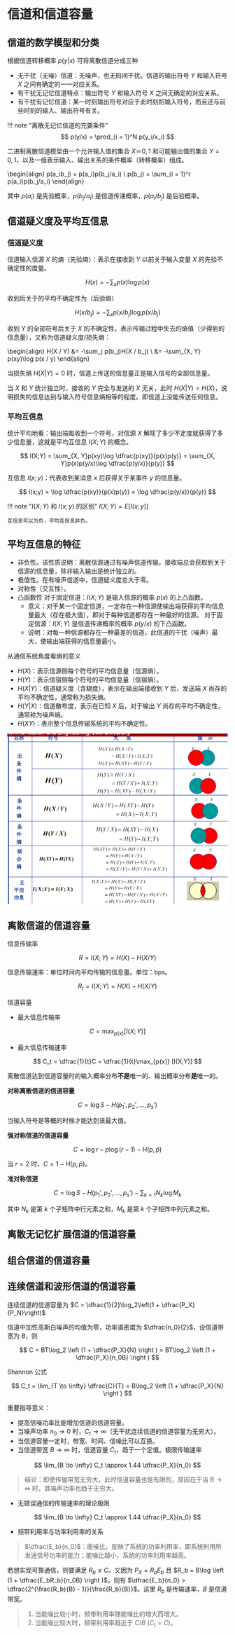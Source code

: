 # 信道和信道容量

## 信道的数学模型和分类

根据信道转移概率 $p(y|x)$ 可将离散信道分成三种

- 无干扰（无噪）信道：无噪声，也无码间干扰。信道的输出符号 $Y$ 和输入符号 $X$ 之间有确定的一一对应关系。
- 有干扰无记忆信道特点：输出符号 $Y$ 和输入符号 $X$ 之间无确定的对应关系。
- 有干扰有记忆信道：某一时刻输出符号对应于此时刻的输入符号，而且还与前些时刻的输入、输出符号有关。

!!! note "离散无记忆信道的充要条件"
    $$
        p(y/x) = \prod_{i = 1}^N p(y_i/x_i)
    $$

二进制离散信道模型由一个允许输入值的集合 $X＝{0,1}$ 和可能输出值的集合 $Y={0,1}$，以及一组表示输入、输出关系的条件概率（转移概率）组成。

\begin{align}
p(a_ib_j) = p(a_i)p(b_j/a_i) \\
p(b_j) = \sum_{i = 1}^r p(a_i)p(b_j/a_i)
\end{align}

其中 $p(a_i)$ 是先验概率，$p(b_j/a_i)$ 是信道传递概率，$p(a_i/b_j)$ 是后验概率。

## 信道疑义度及平均互信息

### 信道疑义度

信道输入信源 $X$ 的熵（先验熵）：表示在接收到 $Y$ 以前关于输入变量 $X$ 的先验不确定性的度量。

$$
    H(x) = -\sum_x p(x)\log p(x)
$$

收到后关于的平均不确定性为（后验熵） 

$$
    H(x / b_j) = -\sum_x p(x / b_j)\log p(x / b_j)
$$

收到 $Y$ 的全部符号后关于 $X$ 的不确定性，表示传输过程中失去的熵值（少得到的信息量），又称为信道疑义度/损失熵：

\begin{align}
    H(X / Y) &= -\sum_j p(b_j)H(X / b_j) \\
             &= -\sum_{X, Y} p(xy)\log p(x / y)
\end{align}

当损失熵 $H(X|Y)=0$ 时，信道上传送的信息量正是输入信号的全部信息量。

当 $X$ 和 $Y$ 统计独立时，接收的 $Y$ 完全与发送的 $X$ 无关，此时 $H(X|Y)=H(X)$，说明损失的信息达到与输入符号信息熵相等的程度。即信道上没能传送任何信息。

### 平均互信息

统计平均地看：输出端每收到一个符号，对信源 $X$ 解除了多少不定度就获得了多少信息量，这就是平均互信息 $I(X;Y)$ 的概念。

$$ 
    I(X;Y) = \sum_{X, Y}p(xy)\log \dfrac{p(xy)}{p(x)p(y)} = \sum_{X, Y}p(x)p(y/x)\log \dfrac{p(y/x)}{p(y)}
$$

互信息 $I(x;y)$：代表收到某消息 $x$ 后获得关于某事件 $y$ 的信息量。

$$ 
    I(x;y) = \log \dfrac{p(xy)}{p(x)p(y)} = \log \dfrac{p(y/x)}{p(y)}
$$

!!! note "$I(X;Y)$ 和 $I(x;y)$ 的区别"
    $I(X;Y) = E[I(x;y)]$

    互信息可以为负，平均互信息非负。

## 平均互信息的特征

- 非负性。该性质说明：离散信源通过有噪声信道传输，接收端总会获取到关于信源的信息量，除非输入输出是统计独立的。
- 极值性。在有噪声信道中，信道疑义度总大于零。
- 对称性（交互性）。
- 凸函数性
    对于固定信道：$I(X;Y)$ 是输入信源的概率 $p(x)$ 的上凸函数。
    - 意义：对于某一个固定信道，一定存在一种信源使输出端获得的平均信息量最大（存在极大值），即对于每种信道都存在一种最好的信源。
    对于固定信源：$I(X;Y)$ 是信道传递概率的概率 $p(y/x)$ 的下凸函数。
    - 说明：对每一种信源都存在一种最差的信道，此信道的干扰（噪声）最大，使输出端获得的信息量最小。


从通信系统角度看熵的意义

- $H(X)$：表示信源侧每个符号的平均信息量（信源熵）。
- $H(Y)$：表示信宿侧每个符号的平均信息量（信宿熵）。
- $H(X|Y)$：信道疑义度（含糊度），表示在输出端接收到 $Y$ 后，发送端 $X$ 尚存的平均不确定性，通常称为损失熵。
- $H(Y|X)$：信道散布度，表示在已知 $X$ 后，对于输出 $Y$ 尚存的平均不确定性，通常称为噪声熵。
- $H(XY)$：表示整个信息传输系统的平均不确定性。

![](assets/3-01.png)


## 离散信道的信道容量

信息传输率

$$
    R = I(X;Y) = H(X) - H(X/Y) 
$$

信息传输速率：单位时间内平均传输的信息量。单位：bps。

$$
    R_t = I(X;Y) = H(X) - H(X/Y) 
$$

信道容量

- 最大信息传输率

$$
    C = \max_{p(x)} [I(X;Y)] 
$$

- 最大信息传输速率

$$
    C_t = \dfrac{1}{t}C = \dfrac{1}{t}\max_{p(x)} [I(X;Y)]  
$$

离散信道达到信道容量时的输入概率分布**不是**唯一的、输出概率分布**是**唯一的。

**对称离散信道的信道容量**

$$
    C = \log S - H(p_1', p_2',..., p_s')
$$

当输入符号是等概的时候才能达到该最大值。

**强对称信道的信道容量**

$$
    C = \log r - p\log(r - 1) - H(p, \bar p)
$$

当 $r = 2$ 时，$C = 1 - H(p, \bar p)$。


**准对称信道**

$$
    C = \log S - H(p_1', p_2',..., p_s') - \sum_{k = 1}N_k\log M_k
$$

其中 $N_k$ 是第 $k$ 个子矩阵中行元素之和，$M_k$ 是第 $k$ 个子矩阵中列元素之和。


## 离散无记忆扩展信道的信道容量



## 组合信道的信道容量


## 连续信道和波形信道的信道容量

连续信道的信道容量为 $C = \dfrac{1}{2}\log_2\left(1 + \dfrac{P_X}{P_N}\right)$

信道中加性高斯白噪声的均值为零，功率谱密度为 $\dfrac{n_0}{2}$，设信道带宽为 $B$，则 

$$
    C = BT\log_2 \left (1 + \dfrac{P_X}{N} \right ) = BT\log_2 \left (1 + \dfrac{P_X}{n_0B} \right )
$$

Shannon 公式

$$
    C_t = \lim_{T \to \infty} \dfrac{C}{T} = B\log_2 \left (1 + \dfrac{P_X}{N} \right )
$$

重要指导意义：

- 提高信噪功率比能增加信道的信道容量。
- 当噪声功率 $n_0 \to 0$ 时，$C_t \to \infty$（无干扰连续信道的信道容量为无穷大）。
- 当信道容量一定时，带宽、时间、信噪比可以互换。
- 当信道带宽 $B \to \infty$ 时，信道容量 $C_t$，趋于一个定值。极限传输速率 

$$
    \lim_{B \to \infty} C_t \approx 1.44 \dfrac{P_X}{n_0}
$$

> 结论：即使传输带宽无穷大，此时信道容量也是有限的，原因在于当 $B \to \infty$ 时，其噪声功率也趋于无穷大。

- 无错误通信的传输速率的理论极限

$$
    \lim_{B \to \infty} C_t \approx 1.44 \dfrac{P_X}{n_0}
$$

- 频带利用率与功率利用率的关系

> $\dfrac{E_b}{n_0}$：能噪比，反映了系统的功率利用率，即系统利用所发送信号功率的能力；能噪比越小，系统的功率利用率越高。


若想实现可靠通信，则要满足 $R_b \le C$。又因为 $P_X = R_bE_b$ 且 $R_b = B\log \left (1 + \dfrac{E_bR_b}{n_0B} \right )$，则有 $\dfrac{E_b}{n_0} > \dfrac{2^{\frac{R_b}{B} - 1}}{\frac{R_b}{B}}$。这里 $R_b$ 是传输速率，$B$ 是信道带宽。

> 1. 当能噪比较小时，频带利用率随能噪比的增大而增大。
> 2. 当能噪比较大时，频带利用率趋近于 $C/B$ ($C_t = C$)。




